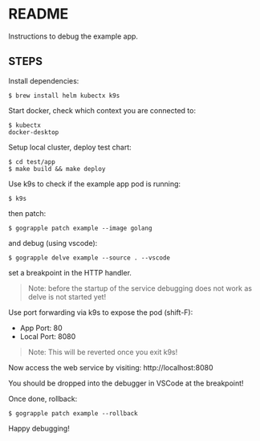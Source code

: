 # README

Instructions to debug the example app.

## STEPS

Install dependencies: 

    $ brew install helm kubectx k9s

Start docker, check which context you are connected to:

    $ kubectx
    docker-desktop

Setup local cluster, deploy test chart:

    $ cd test/app
    $ make build && make deploy

Use k9s to check if the example app pod is running:

    $ k9s

then patch:

    $ gograpple patch example --image golang

and debug (using vscode):
    
    $ gograpple delve example --source . --vscode

set a breakpoint in the HTTP handler.

> Note: before the startup of the service debugging does not work as delve is not started yet!

Use port forwarding via k9s to expose the pod (shift-F):

- App Port: 80
- Local Port: 8080

> Note: This will be reverted once you exit k9s!

Now access the web service by visiting: http://localhost:8080

You should be dropped into the debugger in VSCode at the breakpoint!

Once done, rollback:

    $ gograpple patch example --rollback

Happy debugging!